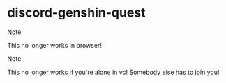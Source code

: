 # discord-genshin-quest
> [!NOTE]
> This no longer works in browser!

> [!NOTE]
> This no longer works if you're alone in vc! Somebody else has to join you!
>
